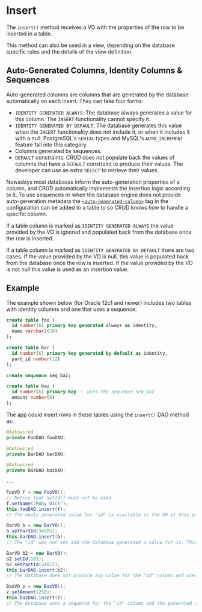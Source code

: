 # Insert

The `insert()` method receives a VO with the properties of the row to be inserted in a table.

This method can also be used in a view, depending on the database specific rules and the
details of the view definition.


## Auto-Generated Columns, Identity Columns &amp; Sequences

Auto-generated columns are columns that are generated by the database automatically on each insert.
They can take four forms:

- `IDENTITY GENERATED ALWAYS`: The database always generates a value for this column. The `INSERT`
functionality cannot specify it.
- `IDENTITY GENERATED BY DEFAULT`: The database generates this value when the `INSERT` functionality
does not include it, or when it includes it with a null. PostgreSQL's `SERIAL` types and MySQL's
`AUTO_INCREMENT` feature fall into this category.
- Columns generated by sequences.
- `DEFAULT` constraints: CRUD does not populate back the values of columns that have a `DEFAULT`
constraint to produce their values. The developer can use an extra `SELECT` to retrieve their values.

Nowadays most databases inform the auto-generation properties of a column, and CRUD automatically 
implements the insertion logic according to it. To use sequences or when the database engine
does not provide auto-generation metadata the
[`<auto-generated-column>`](../config/tags/auto-generated-column.md) tag in the configuration can
be added to a table to so CRUD knows how to handle a specific column.

If a table column is marked as `IDENTITY GENERATED ALWAYS` the value provided by the VO is ignored
and populated back from the database once the row is inserted. 

If a table column is marked as `IDENTITY GENERATED BY DEFAULT` there are two cases. If the value
provided by the VO is null, this value is populated back from the database once the row is inserted. If
the value provided by the VO is not null this value is used as an insertion value.


## Example

The example shown below (for Oracle 12c1 and newer) includes two tables with identity columns and one that uses a sequence:

```sql
create table foo (
  id number(6) primary key generated always as identity,
  name varchar2(20)
);

create table bar (
  id number(6) primary key generated by default as identity,
  part_id number(12)
);

create sequence seq_baz;

create table baz (
  id number(6) primary key -- uses the sequence seq_baz
  amount number(8)
);
```

The app could insert rows in these tables using the `insert()` DAO method as:

```java
@Autowired
private FooDAO fooDAO;

@Autowired
private BarDAO barDAO;

@Autowired
private BazDAO bazDAO;

...

FooVO f = new FooVO();
// Notice that setId() must not be used
f.setName("Moby Dick");
this.fooDAO.insert(f);
// The newly generated value for "id" is available in the VO at this point

BarVO b = new BarVO();
b.setPartId(34005);
this.barDAO.insert(b);
// The "id" was not set and the database generated a value for it. This value is available in the VO at this point

BarVO b2 = new BarVO();
b2.setId(101);
b2.setPartId(34012);
this.barDAO.insert(b2);
// The database does not produce any value for the "id" column and uses the provided 101 value instead

BazVO z = new BazVO();
z.setAmount(250);
this.bazDAO.insert(z);
// The database uses a sequence for the "id" column and the generated value is available in the VO at this point
```






